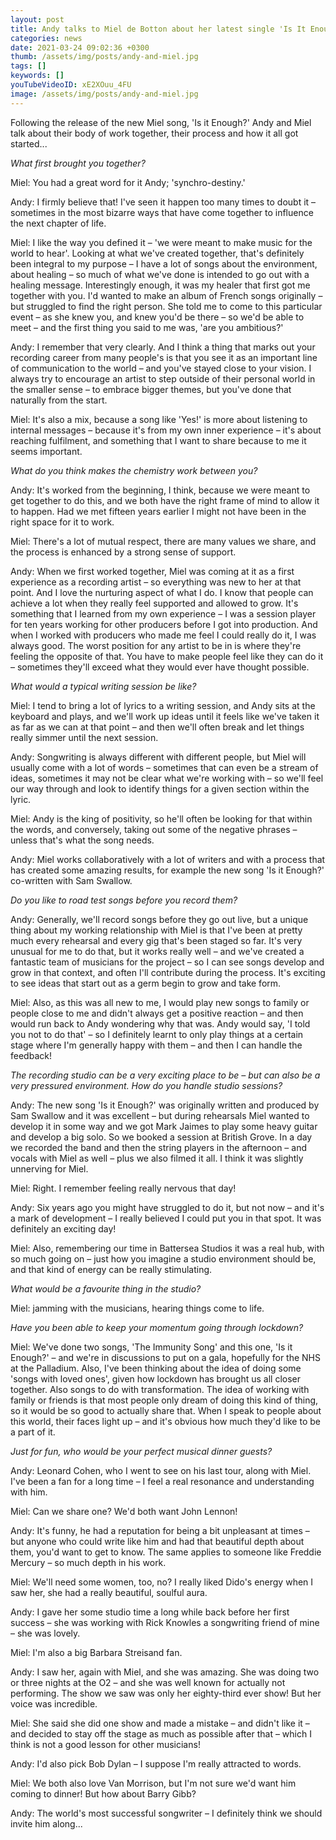 ```yaml
---
layout: post
title: Andy talks to Miel de Botton about her latest single 'Is It Enough?'
categories: news
date: 2021-03-24 09:02:36 +0300
thumb: /assets/img/posts/andy-and-miel.jpg
tags: []
keywords: []
youTubeVideoID: xE2XOuu_4FU
image: /assets/img/posts/andy-and-miel.jpg
---
```


Following the release of the new Miel song, 'Is it Enough?' Andy and Miel talk about their body of work together, their process and how it all got started...


*What first brought you together?*

Miel: You had a great word for it Andy; 'synchro-destiny.'


Andy: I firmly believe that! I've seen it happen too many times to doubt it – sometimes in the most bizarre ways that have come together to influence the next chapter of life.


Miel: I like the way you defined it – 'we were meant to make music for the world to hear'. Looking at what we've created together, that's definitely been integral to my purpose – I have a lot of songs about the environment, about healing – so much of what we've done is intended to go out with a healing message. Interestingly enough, it was my healer that first got me together with you. I'd wanted to make an album of French songs originally – but struggled to find the right person. She told me to come to this particular event – as she knew you, and knew you'd be there – so we'd be able to meet – and the first thing you said to me was, 'are you ambitious?'

Andy: I remember that very clearly. And I think a thing that marks out your recording career from many people's is that you see it as an important line of communication to the world – and you've stayed close to your vision. I always try to encourage an artist to step outside of their personal world in the smaller sense – to embrace bigger themes, but you've done that naturally from the start.

Miel: It's also a mix, because a song like 'Yes!' is more about listening to internal messages – because it's from my own inner experience – it's about reaching fulfilment, and something that I want to share because to me it seems important.


*What do you think makes the chemistry work between you?*


Andy: It's worked from the beginning, I think, because we were meant to get together to do this, and we both have the right frame of mind to allow it to happen. Had we met fifteen years earlier I might not have been in the right space for it to work. 

Miel: There's a lot of mutual respect, there are many values we share, and the process is enhanced by a strong sense of support.

Andy: When we first worked together, Miel was coming at it as a first experience as a recording artist – so everything was new to her at that point. And I love the nurturing aspect of what I do. I know that people can achieve a lot when they really feel supported and allowed to grow. It's something that I learned from my own experience – I was a session player for ten years working for other producers before I got into production. And when I worked with producers who made me feel I could really do it, I was always good. The worst position for any artist to be in is where they're feeling the opposite of that. You have to make people feel like they can do it – sometimes they'll exceed what they would ever have thought possible.


*What would a typical writing session be like?*


Miel: I tend to bring a lot of lyrics to a writing session, and Andy sits at the keyboard and plays, and we'll work up ideas until it feels like we've taken it as far as we can at that point – and then we'll often break and let things really simmer until the next session.

Andy: Songwriting is always different with different people, but Miel will usually come with a lot of words – sometimes that can even be a stream of ideas, sometimes it may not be clear what we're working with – so we'll feel our way through and look to identify things for a given section within the lyric.

Miel: Andy is the king of positivity, so he'll often be looking for that within the words, and conversely, taking out some of the negative phrases – unless that's what the song needs.


Andy: Miel works collaboratively with a lot of writers and with a process that has created some amazing results, for example the new song 'Is it Enough?' co-written with Sam Swallow.



*Do you like to road test songs before you record them?*


Andy: Generally, we'll record songs before they go out live, but a unique thing about my working relationship with Miel is that I've been at pretty much every rehearsal and every gig that's been staged so far. It's very unusual for me to do that, but it works really well – and we've created a fantastic team of musicians for the project – so I can see songs develop and grow in that context, and often I'll contribute during the process. It's exciting to see ideas that start out as a germ begin to grow and take form.

Miel: Also, as this was all new to me, I would play new songs to family or people close to me and didn't always get a positive reaction – and then would run back to Andy wondering why that was. Andy would say, 'I told you not to do that' – so I definitely learnt to only play things at a certain stage where I'm generally happy with them – and then I can handle the feedback!


*The recording studio can be a very exciting place to be – but can also be a very pressured environment. How do you handle studio sessions?*


Andy: The new song 'Is it Enough?' was originally written and produced by Sam Swallow and it was excellent – but during rehearsals Miel wanted to develop it in some way and we got Mark Jaimes to play some heavy guitar and develop a big solo. So we booked a session at British Grove. In a day we recorded the band and then the string players in the afternoon – and vocals with Miel as well – plus we also filmed it all. I think it was slightly unnerving for Miel.

Miel: Right. I remember feeling really nervous that day!

Andy: Six years ago you might have struggled to do it, but not now – and it's a mark of  development – I really believed I could put you in that spot. It was definitely an exciting day!

Miel: Also, remembering our time in Battersea Studios it was a real hub, with so much going on – just how you imagine a studio environment should be, and that kind of energy can be really stimulating.


*What would be a favourite thing in the studio?*

Miel: jamming with the musicians, hearing things come to life.


*Have you been able to keep your momentum going through lockdown?*

Miel: We've done two songs, 'The Immunity Song' and this one, 'Is it Enough?' – and we're in discussions to put on a gala, hopefully for the NHS at the Palladium. Also, I've been thinking about the idea of doing some 'songs with loved ones', given how lockdown has brought us all closer together. Also songs to do with transformation. The idea of working with family or friends is that most people only dream of doing this kind of thing, so it would be so good to actually share that. When I speak to people about this world, their faces light up – and it's obvious how much they'd like to be a part of it.


*Just for fun, who would be your perfect musical dinner guests?*

Andy: Leonard Cohen, who I went to see on his last tour, along with Miel. I've been a fan for a long time – I feel a real resonance and understanding with him.

Miel: Can we share one? We'd both want John Lennon!

Andy: It's funny, he had a reputation for being a bit unpleasant at times – but anyone who could write like him and had that beautiful depth about them, you'd want to get to know. The same applies to someone like Freddie Mercury – so much depth in his work.

Miel: We'll need some women, too, no? I really liked Dido's energy when I saw her, she had a really beautiful, soulful aura.

Andy: I gave her some studio time a long while back before her first success – she was working with Rick Knowles a songwriting friend of mine – she was lovely.

Miel: I'm also a big Barbara Streisand fan.

Andy: I saw her, again with Miel, and she was amazing. She was doing two or three nights at the O2 – and she was well known for actually not performing. The show we saw was only her eighty-third ever show! But her voice was incredible.

Miel: She said she did one show and made a mistake – and didn't like it – and decided to stay off the stage as much as possible after that – which I think is not a good lesson for other musicians!

Andy: I'd also pick Bob Dylan – I suppose I'm really attracted to words.

Miel: We both also love Van Morrison, but I'm not sure we'd want him coming to dinner! But how about Barry Gibb?

Andy: The world's most successful songwriter – I definitely think we should invite him along...



